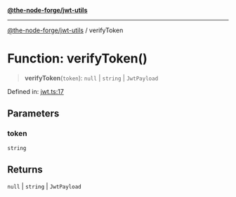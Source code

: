 [**@the-node-forge/jwt-utils**](../README.md)

---

[@the-node-forge/jwt-utils](../globals.md) / verifyToken

# Function: verifyToken()

> **verifyToken**(`token`): `null` \| `string` \| `JwtPayload`

Defined in:
[jwt.ts:17](https://github.com/The-Node-Forge/jwt-utils/blob/571c279a5b9e4b71bc224e7e8ed55a68ed9b7999/src/jwt.ts#L17)

## Parameters

### token

`string`

## Returns

`null` \| `string` \| `JwtPayload`
